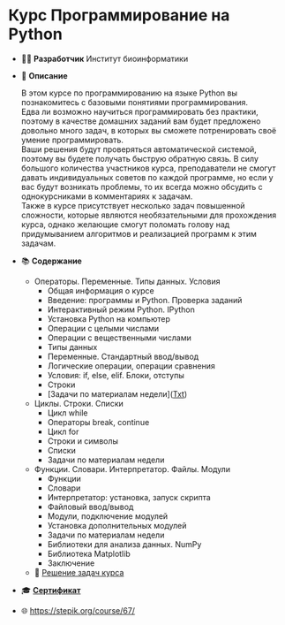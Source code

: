 # Курс Программирование на Python

* :man_technologist: **Разработчик** Институт биоинформатики 

* :memo: **Описание**

	В этом курсе по программированию на языке Python вы познакомитесь с базовыми понятиями программирования.  
Едва ли возможно научиться программировать без практики, поэтому в качестве домашних заданий вам будет предложено довольно много задач, в которых вы сможете потренировать своё умение программировать.  
Ваши решения будут проверяться автоматической системой, поэтому вы будете получать быструю обратную связь. В силу большого количества участников курса, преподаватели не смогут давать индивидуальных советов по каждой программе, но если у вас будут возникать проблемы, то их всегда можно обсудить с однокурсниками в комментариях к задачам.  
Также в курсе присутствует несколько задач повышенной сложности, которые являются необязательными для прохождения курса, однако желающие смогут поломать голову над придумыванием алгоритмов и реализацией программ к этим задачам.

* :books: **Содержание**
	* Операторы. Переменные. Типы данных. Условия
		* Общая информация о курсе
		* Введение: программы и Python. Проверка заданий
		* Интерактивный режим Python. IPython
		* Установка Python на компьютер
		* Операции с целыми числами
		* Операции с вещественными числами
		* Типы данных
		* Переменные. Стандартный ввод/вывод
		* Логические операции, операции сравнения
		* Условия: if, else, elif. Блоки, отступы
		* Строки
		* [Задачи по материалам недели](<a href="https://github.com/pilyay/python-programming-course-by-bioinformatics-institute/blob/master/python-programming.ipynb#week1">Txt</a>)
	* Циклы. Строки. Списки
		* Цикл while
		* Операторы break, continue
		* Цикл for
		* Строки и символы
		* Списки
		* Задачи по материалам недели
	* Функции. Словари. Интерпретатор. Файлы. Модули
		* Функции
		* Словари
		* Интерпретатор: установка, запуск скрипта
		* Файловый ввод/вывод
		* Модули, подключение модулей
		* Установка дополнительных модулей
		* Задачи по материалам недели
		* Библиотеки для анализа данных. NumPy
		* Библиотека Matplotlib
		* Заключение
	* :closed_book: [Решение задач курса](https://github.com/pilyay/python-programming-course-by-bioinformatics-institute/blob/master/python-programming.ipynb)
	
* :mortar_board: [**Сертификат**](https://github.com/pilyay/python-programming-course-by-bioinformatics-institute/blob/master/certificate.pdf)

* :globe_with_meridians: <https://stepik.org/course/67/>

